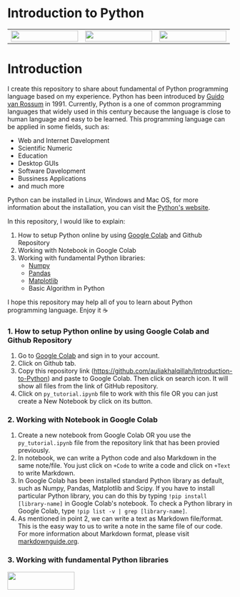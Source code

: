 # Introduction to Python
|  |  |  |
|:----:|:----:|:----:|
| [<img align="center" width="150" height="25" src="https://colab.research.google.com/assets/colab-badge.svg">](https://colab.research.google.com/notebooks/intro.ipynb?utm_source=scs-index) | [<img align="center" width="150" height="25" src="https://img.shields.io/badge/Made%20with-Jupyter-orange?style=for-the-badge&logo=Jupyter">](https://jupyter.org/try) | [<img align="center" width="150" height="25" src="http://ForTheBadge.com/images/badges/made-with-python.svg">](https://www.python.org/) |


# Introduction
I create this repository to share about fundamental of Python programming language based on my experience. Python has been introduced by [Guido van Rossum](https://en.wikipedia.org/wiki/Guido_van_Rossum) in 1991. Currently, Python is a one of common programming languages that widely used in this century because the language is close to human language and easy to be learned. This programming language can be applied in some fields, such as:

- Web and Internet Davelopment
- Scientific Numeric
- Education
- Desktop GUIs
- Software Davelopment
- Bussiness Applications
- and much more

Python can be installed in Linux, Windows and Mac OS, for more information about the installation, you can visit the [Python's website](https://www.python.org/downloads/).

In this repository, I would like to explain:

1. How to setup Python online by using [Google Colab](https://colab.research.google.com/notebooks/intro.ipynb) and Github Repository
2. Working with Notebook in Google Colab
3. Working with fundamental Python libraries:
   - [Numpy](https://numpy.org/)
   - [Pandas](https://pandas.pydata.org/)
   - [Matplotlib](https://matplotlib.org/)
   - Basic Algorithm in Python

I hope this repository may help all of you to learn about Python programming language. Enjoy it :coffee:

### 1. How to setup Python online by using Google Colab and Github Repository

1. Go to [Google Colab](https://colab.research.google.com/notebooks/intro.ipynb) and sign in to your account.
2. Click on Github tab.
3. Copy this repository link (https://github.com/auliakhalqillah/Introduction-to-Python) and paste to Google Colab. Then click on search icon. It will show all files from the link of GitHub repository.
4. Click on `py_tutorial.ipynb` file to work with this file OR you can just create a New Notebook by click on its button.

### 2. Working with Notebook in Google Colab

1. Create a new notebook from Google Colab OR you use the `py_tutorial.ipynb` file from the repository link that has been provied previously.
2. In notebook, we can write a Python code and also Markdown in the same note/file. You just click on `+Code` to write a code and click on `+Text` to write Markdown.
3. In Google Colab has been installed standard Python library as default, such as Numpy, Pandas, Matplotlib and Scipy. If you have to install particular Python library, you can do this by typing `!pip install [library-name]` in Google Colab's notebook. To check a Python library in Google Colab, type `!pip list -v | grep [library-name]`.
4. As mentioned in point 2, we can write a text as Markdown file/format. This is the easy way to us to write a note in the same file of our code. For more information about Markdown format, please visit [markdownguide.org](https://www.markdownguide.org/basic-syntax/).

### 3. Working with fundamental Python libraries

[<img align="center" width="150" height="40" src="https://img.shields.io/badge/Visit-Here-blue">](https://github.com/auliakhalqillah/Introduction-to-Python/blob/main/py_tutorial.ipynb)

   
   
   
   
  

   
   
 


